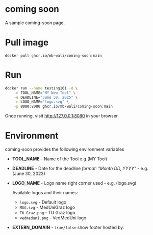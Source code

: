 # coming soon
A sample coming-soon page.

# Pull image
```docker pull ghcr.io/mb-wali/coming-soon:main```

# Run

```bash
docker run --name testing101 -d \
    -e TOOL_NAME="MY New Tool" \
    -e DEADLINE="June 30, 2025" \
    -e LOGO_NAME="logo.svg" \
    -p 8080:8080 ghcr.io/mb-wali/coming-soon:main  
```

Once running, visit http://127.0.0.1:8080 in your browser.

# Environment
coming-soon provides the following environment variables

* **TOOL_NAME**  -  Name of the Tool e.g.(MY Tool)
* **DEADLINE** - Date for the deadline *format: "Month DD, YYYY"* - e.g. (June 30, 2023)
* **LOGO_NAME** - Logo name right corner used - e.g. (logo.svg)

    Available logos and their names:
  * `logo.svg` - Default logo
  * `MUG.svg` - MedUniGraz logo
  * `TU_Graz.png` - TU Graz logo
  * `vedmeduni.png` - VedMedUni logo
* **EXTERN_DOMAIN** - `true/false` show footer hosted by.
